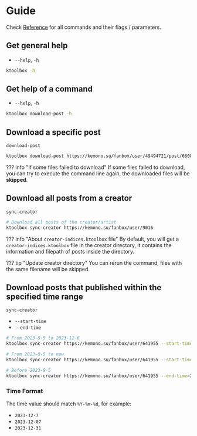 # Guide

Check [Reference](reference.md) for all commands and their flags / parameters.

## Get general help

- `--help`, `-h`

```bash
ktoolbox -h
```
  
## Get help of a command

- `--help`, `-h`

```bash
ktoolbox download-post -h
```

## Download a specific post

`download-post`

```bash
ktoolbox download-post https://kemono.su/fanbox/user/49494721/post/6608808
```
??? info "If some files failed to download"
    If some files failed to download, you can try to execute the command line again, 
    the downloaded files will be **skipped**.
  
## Download all posts from a creator

`sync-creator`

```bash
# Download all posts of the creator/artist
ktoolbox sync-creator https://kemono.su/fanbox/user/9016
```
??? info "About `creator-indices.ktoolbox` file"
    By default, you will get a `creator-indices.ktoolbox` file in the creator directory, 
    it contains the information and filepath of posts inside the directory.

??? tip "Update creator directory"
    You can rerun the command, files with the same filename will be skipped.

## Download posts that published within the specified time range

`sync-creator`

- `--start-time`
- `--end-time`

```bash
# From 2023-8-5 to 2023-12-6
ktoolbox sync-creator https://kemono.su/fanbox/user/641955 --start-time=2023-8-5 --end-time=2023-12-6

# From 2023-8-5 to now
ktoolbox sync-creator https://kemono.su/fanbox/user/641955 --start-time=2023-8-5

# Before 2023-8-5
ktoolbox sync-creator https://kemono.su/fanbox/user/641955 --end-time=2023-8-5
```

### Time Format

The time value should match `%Y-%m-%d`, for example:

- `2023-12-7`
- `2023-12-07`
- `2023-12-31`
